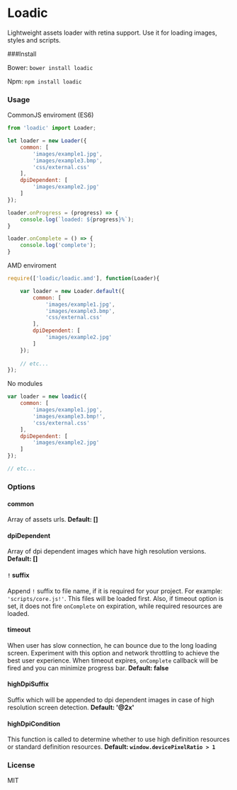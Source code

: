 Loadic
==========

Lightweight assets loader with retina support. Use it for loading images, styles and scripts.

###Install

Bower: ```bower install loadic```

Npm: ```npm install loadic```

### Usage

CommonJS enviroment (ES6)

```JavaScript
from 'loadic' import Loader;

let loader = new Loader({
    common: [
        'images/example1.jpg',
        'images/example3.bmp',
        'css/external.css'
    ],
    dpiDependent: [
        'images/example2.jpg'
    ]
});

loader.onProgress = (progress) => {
    console.log(`loaded: ${progress}%`);
}

loader.onComplete = () => {
    console.log('complete');
}

```


AMD enviroment

```JavaScript
require(['loadic/loadic.amd'], function(Loader){

    var loader = new Loader.default({
        common: [
            'images/example1.jpg',
            'images/example3.bmp',
            'css/external.css'
        ],
        dpiDependent: [
            'images/example2.jpg'
        ]
    });
    
    // etc...
});
```

No modules

```JavaScript
var loader = new loadic({
    common: [
        'images/example1.jpg',
        'images/example3.bmp!',
        'css/external.css'
    ],
    dpiDependent: [
        'images/example2.jpg'
    ]
});

// etc...
```

### Options

#### common
Array of assets urls. 
**Default: []**

#### dpiDependent
Array of dpi dependent images which have high resolution versions.
**Default: []**

#### ```!``` suffix
Append ```!``` suffix to file name, if it is required for your project. For example: ```'scripts/core.js!'```. This files will be loaded first. Also, if timeout option is set, it does not fire ```onComplete``` on expiration, while required resources are loaded.

#### timeout
When user has slow connection, he can bounce due to the long loading screen. Experiment with this option and network throttling to achieve the best user experience. When timeout expires, ```onComplete``` callback will be fired and you can minimize progress bar.
**Default: false**

#### highDpiSuffix
Suffix which will be appended to dpi dependent images in case of high resolution screen detection.
**Default: '@2x'**

#### highDpiCondition
This function is called to determine whether to use high definition resources or standard definition resources.
**Default: ```window.devicePixelRatio > 1```**


### License
MIT
